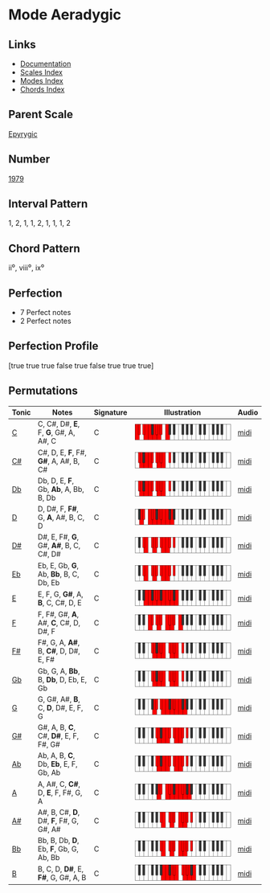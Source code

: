 # Mode Aeradygic

## Links

- [Documentation](README.md)
- [Scales Index](Scales.md)
- [Modes Index](Modes.md)
- [Chords Index](Chords.md)

## Parent Scale

[Epyrygic](ScaleEpyrygic.md)

## Number

[1979](https://ianring.com/musictheory/scales/1979)

## Interval Pattern

1, 2, 1, 1, 2, 1, 1, 1, 2

## Chord Pattern

ii⁰, viii⁰, ix⁰

## Perfection

- 7 Perfect notes
- 2 Perfect notes

## Perfection Profile

[true true true false true false true true true]

## Permutations

| Tonic | Notes | Signature | Illustration | Audio |
|-------|-------|-----------|--------------|-------|
| [C](ModeCNaturalAeradygic.md) | C, C#, D#, **E**, F, **G**, G#, A, A#, C | C | ![CNaturalAeradygic](ModeCNaturalAeradygic.png) | [midi](https://github.com/edipermadi/music/blob/main/docs/ModeCNaturalAeradygic.mid?raw=true) |
| [C#](ModeCSharpAeradygic.md) | C#, D, E, **F**, F#, **G#**, A, A#, B, C# | C | ![CSharpAeradygic](ModeCSharpAeradygic.png) | [midi](https://github.com/edipermadi/music/blob/main/docs/ModeCSharpAeradygic.mid?raw=true) |
| [Db](ModeDFlatAeradygic.md) | Db, D, E, **F**, Gb, **Ab**, A, Bb, B, Db | C | ![DFlatAeradygic](ModeDFlatAeradygic.png) | [midi](https://github.com/edipermadi/music/blob/main/docs/ModeDFlatAeradygic.mid?raw=true) |
| [D](ModeDNaturalAeradygic.md) | D, D#, F, **F#**, G, **A**, A#, B, C, D | C | ![DNaturalAeradygic](ModeDNaturalAeradygic.png) | [midi](https://github.com/edipermadi/music/blob/main/docs/ModeDNaturalAeradygic.mid?raw=true) |
| [D#](ModeDSharpAeradygic.md) | D#, E, F#, **G**, G#, **A#**, B, C, C#, D# | C | ![DSharpAeradygic](ModeDSharpAeradygic.png) | [midi](https://github.com/edipermadi/music/blob/main/docs/ModeDSharpAeradygic.mid?raw=true) |
| [Eb](ModeEFlatAeradygic.md) | Eb, E, Gb, **G**, Ab, **Bb**, B, C, Db, Eb | C | ![EFlatAeradygic](ModeEFlatAeradygic.png) | [midi](https://github.com/edipermadi/music/blob/main/docs/ModeEFlatAeradygic.mid?raw=true) |
| [E](ModeENaturalAeradygic.md) | E, F, G, **G#**, A, **B**, C, C#, D, E | C | ![ENaturalAeradygic](ModeENaturalAeradygic.png) | [midi](https://github.com/edipermadi/music/blob/main/docs/ModeENaturalAeradygic.mid?raw=true) |
| [F](ModeFNaturalAeradygic.md) | F, F#, G#, **A**, A#, **C**, C#, D, D#, F | C | ![FNaturalAeradygic](ModeFNaturalAeradygic.png) | [midi](https://github.com/edipermadi/music/blob/main/docs/ModeFNaturalAeradygic.mid?raw=true) |
| [F#](ModeFSharpAeradygic.md) | F#, G, A, **A#**, B, **C#**, D, D#, E, F# | C | ![FSharpAeradygic](ModeFSharpAeradygic.png) | [midi](https://github.com/edipermadi/music/blob/main/docs/ModeFSharpAeradygic.mid?raw=true) |
| [Gb](ModeGFlatAeradygic.md) | Gb, G, A, **Bb**, B, **Db**, D, Eb, E, Gb | C | ![GFlatAeradygic](ModeGFlatAeradygic.png) | [midi](https://github.com/edipermadi/music/blob/main/docs/ModeGFlatAeradygic.mid?raw=true) |
| [G](ModeGNaturalAeradygic.md) | G, G#, A#, **B**, C, **D**, D#, E, F, G | C | ![GNaturalAeradygic](ModeGNaturalAeradygic.png) | [midi](https://github.com/edipermadi/music/blob/main/docs/ModeGNaturalAeradygic.mid?raw=true) |
| [G#](ModeGSharpAeradygic.md) | G#, A, B, **C**, C#, **D#**, E, F, F#, G# | C | ![GSharpAeradygic](ModeGSharpAeradygic.png) | [midi](https://github.com/edipermadi/music/blob/main/docs/ModeGSharpAeradygic.mid?raw=true) |
| [Ab](ModeAFlatAeradygic.md) | Ab, A, B, **C**, Db, **Eb**, E, F, Gb, Ab | C | ![AFlatAeradygic](ModeAFlatAeradygic.png) | [midi](https://github.com/edipermadi/music/blob/main/docs/ModeAFlatAeradygic.mid?raw=true) |
| [A](ModeANaturalAeradygic.md) | A, A#, C, **C#**, D, **E**, F, F#, G, A | C | ![ANaturalAeradygic](ModeANaturalAeradygic.png) | [midi](https://github.com/edipermadi/music/blob/main/docs/ModeANaturalAeradygic.mid?raw=true) |
| [A#](ModeASharpAeradygic.md) | A#, B, C#, **D**, D#, **F**, F#, G, G#, A# | C | ![ASharpAeradygic](ModeASharpAeradygic.png) | [midi](https://github.com/edipermadi/music/blob/main/docs/ModeASharpAeradygic.mid?raw=true) |
| [Bb](ModeBFlatAeradygic.md) | Bb, B, Db, **D**, Eb, **F**, Gb, G, Ab, Bb | C | ![BFlatAeradygic](ModeBFlatAeradygic.png) | [midi](https://github.com/edipermadi/music/blob/main/docs/ModeBFlatAeradygic.mid?raw=true) |
| [B](ModeBNaturalAeradygic.md) | B, C, D, **D#**, E, **F#**, G, G#, A, B | C | ![BNaturalAeradygic](ModeBNaturalAeradygic.png) | [midi](https://github.com/edipermadi/music/blob/main/docs/ModeBNaturalAeradygic.mid?raw=true) |
